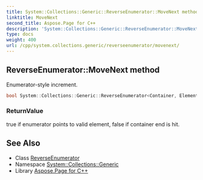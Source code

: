 ```yaml
---
title: System::Collections::Generic::ReverseEnumerator::MoveNext method
linktitle: MoveNext
second_title: Aspose.Page for C++
description: 'System::Collections::Generic::ReverseEnumerator::MoveNext method. Enumerator-style increment in C++.'
type: docs
weight: 400
url: /cpp/system.collections.generic/reverseenumerator/movenext/
---
```

## ReverseEnumerator::MoveNext method


Enumerator-style increment.

```cpp
bool System::Collections::Generic::ReverseEnumerator<Container, Element>::MoveNext() override
```


### ReturnValue

true if enumerator points to valid element, false if container end is hit.

## See Also

* Class [ReverseEnumerator](../)
* Namespace [System::Collections::Generic](../../)
* Library [Aspose.Page for C++](../../../)
